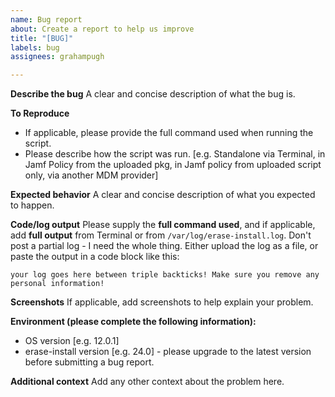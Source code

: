 ```yaml
---
name: Bug report
about: Create a report to help us improve
title: "[BUG]"
labels: bug
assignees: grahampugh

---
```


**Describe the bug**
A clear and concise description of what the bug is.

**To Reproduce**
 - If applicable, please provide the full command used when running the script.
 - Please describe how the script was run. [e.g. Standalone via Terminal, in Jamf Policy from the uploaded pkg, in Jamf policy from uploaded script only, via another MDM provider]
 
**Expected behavior**
A clear and concise description of what you expected to happen.

**Code/log output**
Please supply the **full command used**, and if applicable, add **full output** from Terminal or from `/var/log/erase-install.log`. Don't post a partial log - I need the whole thing. Either upload the log as a file, or paste the output in a code block like this:

```
your log goes here between triple backticks! Make sure you remove any personal information!
```

**Screenshots**
If applicable, add screenshots to help explain your problem.

**Environment (please complete the following information):**
 - OS version [e.g. 12.0.1]
 - erase-install version [e.g. 24.0] - please upgrade to the latest version before submitting a bug report.

**Additional context**
Add any other context about the problem here.
